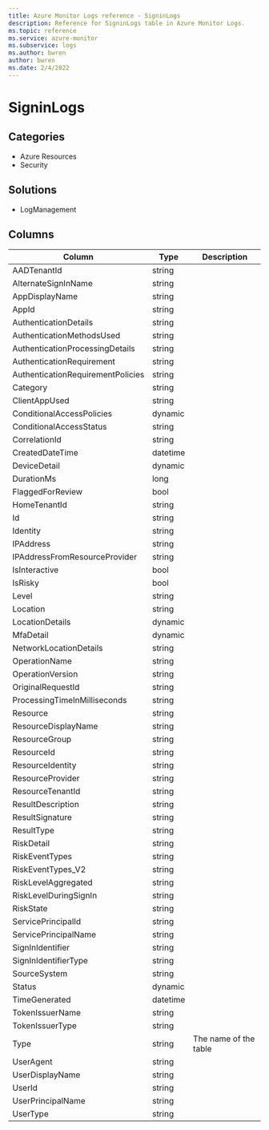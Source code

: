 ```yaml
---
title: Azure Monitor Logs reference - SigninLogs
description: Reference for SigninLogs table in Azure Monitor Logs.
ms.topic: reference
ms.service: azure-monitor
ms.subservice: logs
ms.author: bwren
author: bwren
ms.date: 2/4/2022
---
```


# SigninLogs

 

## Categories

- Azure Resources
- Security
## Solutions

- LogManagement




## Columns

| Column | Type | Description |
| --- | --- | --- |
| AADTenantId | string |  |
| AlternateSignInName | string |  |
| AppDisplayName | string |  |
| AppId | string |  |
| AuthenticationDetails | string |  |
| AuthenticationMethodsUsed | string |  |
| AuthenticationProcessingDetails | string |  |
| AuthenticationRequirement | string |  |
| AuthenticationRequirementPolicies | string |  |
| Category | string |  |
| ClientAppUsed | string |  |
| ConditionalAccessPolicies | dynamic |  |
| ConditionalAccessStatus | string |  |
| CorrelationId | string |  |
| CreatedDateTime | datetime |  |
| DeviceDetail | dynamic |  |
| DurationMs | long |  |
| FlaggedForReview | bool |  |
| HomeTenantId | string |  |
| Id | string |  |
| Identity | string |  |
| IPAddress | string |  |
| IPAddressFromResourceProvider | string |  |
| IsInteractive | bool |  |
| IsRisky | bool |  |
| Level | string |  |
| Location | string |  |
| LocationDetails | dynamic |  |
| MfaDetail | dynamic |  |
| NetworkLocationDetails | string |  |
| OperationName | string |  |
| OperationVersion | string |  |
| OriginalRequestId | string |  |
| ProcessingTimeInMilliseconds | string |  |
| Resource | string |  |
| ResourceDisplayName | string |  |
| ResourceGroup | string |  |
| ResourceId | string |  |
| ResourceIdentity | string |  |
| ResourceProvider | string |  |
| ResourceTenantId | string |  |
| ResultDescription | string |  |
| ResultSignature | string |  |
| ResultType | string |  |
| RiskDetail | string |  |
| RiskEventTypes | string |  |
| RiskEventTypes_V2 | string |  |
| RiskLevelAggregated | string |  |
| RiskLevelDuringSignIn | string |  |
| RiskState | string |  |
| ServicePrincipalId | string |  |
| ServicePrincipalName | string |  |
| SignInIdentifier | string |  |
| SignInIdentifierType | string |  |
| SourceSystem | string |  |
| Status | dynamic |  |
| TimeGenerated | datetime |  |
| TokenIssuerName | string |  |
| TokenIssuerType | string |  |
| Type | string | The name of the table |
| UserAgent | string |  |
| UserDisplayName | string |  |
| UserId | string |  |
| UserPrincipalName | string |  |
| UserType | string |  |
